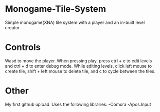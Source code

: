 # Monogame-Tile-System
Simple monogame(XNA) tile system with a player and an in-built level creator

# Controls
Wasd to move the player.
When pressing play, press ctrl + e to edit levels and ctrl + d to enter debug mode.
While editing levels, click left mouse to create tile, shift + left mouse to delete tile, and c to cycle between the tiles.

# Other
My first github upload.
Uses the following libraries:
  -Comora
  -Apos.Input
